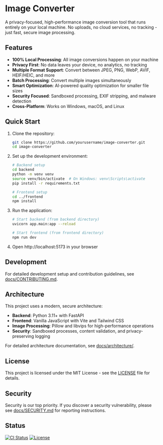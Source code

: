 # Image Converter

A privacy-focused, high-performance image conversion tool that runs entirely on your local machine. No uploads, no cloud services, no tracking - just fast, secure image processing.

## Features

- **100% Local Processing**: All image conversions happen on your machine
- **Privacy First**: No data leaves your device, no analytics, no tracking
- **Multiple Format Support**: Convert between JPEG, PNG, WebP, AVIF, HEIF/HEIC, and more
- **Batch Processing**: Convert multiple images simultaneously
- **Smart Optimization**: AI-powered quality optimization for smaller file sizes
- **Security Focused**: Sandboxed processing, EXIF stripping, and malware detection
- **Cross-Platform**: Works on Windows, macOS, and Linux

## Quick Start

1. Clone the repository:
   ```bash
   git clone https://github.com/yourusername/image-converter.git
   cd image-converter
   ```

2. Set up the development environment:
   ```bash
   # Backend setup
   cd backend
   python -m venv venv
   source venv/bin/activate  # On Windows: venv\Scripts\activate
   pip install -r requirements.txt
   
   # Frontend setup
   cd ../frontend
   npm install
   ```

3. Run the application:
   ```bash
   # Start backend (from backend directory)
   uvicorn app.main:app --reload
   
   # Start frontend (from frontend directory)
   npm run dev
   ```

4. Open http://localhost:5173 in your browser

## Development

For detailed development setup and contribution guidelines, see [docs/CONTRIBUTING.md](docs/CONTRIBUTING.md).

## Architecture

This project uses a modern, secure architecture:
- **Backend**: Python 3.11+ with FastAPI
- **Frontend**: Vanilla JavaScript with Vite and Tailwind CSS
- **Image Processing**: Pillow and libvips for high-performance operations
- **Security**: Sandboxed processes, content validation, and privacy-preserving logging

For detailed architecture documentation, see [docs/architecture/](docs/architecture/).

## License

This project is licensed under the MIT License - see the [LICENSE](LICENSE) file for details.

## Security

Security is our top priority. If you discover a security vulnerability, please see [docs/SECURITY.md](docs/SECURITY.md) for reporting instructions.

## Status

[![CI Status](https://github.com/yourusername/image-converter/workflows/CI/badge.svg)](https://github.com/yourusername/image-converter/actions)
[![License](https://img.shields.io/badge/license-MIT-blue.svg)](LICENSE)